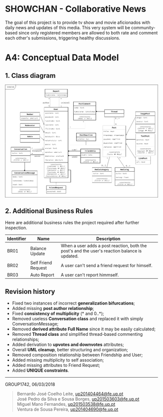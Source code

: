 # SHOWCHAN - Collaborative News
The goal of this project is to provide tv show and movie aficionados with daily news and updates of this media. This very system will be community-based since only registered members are allowed to both rate and comment each other's submissions, triggering healthy discussions.

# A4: Conceptual Data Model

## 1. Class diagram
<img src="showchan-uml.png" />
 
## 2. Additional Business Rules
Here are additional business rules the project required after further inspection.  

| Identifier | Name | Description |
| ---------- | ---- | ----------- |
| BR01 | Balance Update | When a user adds a post reaction, both the post's and the user's reaction balance is updated. |
| BR02 | Self Friend Request | A user can't send a friend request for himself. |
| BR03 | Auto Report | A user can't report himmself. |
 
## Revision history
* Fixed two instances of incorrect **generalization bifurcations**;
* Added missing **post author relationship**;
* Fixed **consistency of multiplicity** (* and 0..\*);
* Removed useless **Conversation class** and replaced it with simply ConversationMessage;
* Removed **derived attribute Full Name** since it may be easily calculated;
* Removed **Thread class** and simplified thread-based commenting relationships;
* Added derivation to **upvotes and downvotes** attributes;
* Overall **UML cleanup**, better structuring and organization;
* Removed composition relationship between Friendship and User;
* Added missing multiplicity to self association;
* Added missing attributes to Friend Request;
* Added **UNIQUE constraints**.


 
***
 
GROUP1742, 06/03/2018
 
> Bernardo José Coelho Leite, up201404464@fe.up.pt  
> José Pedro da Silva e Sousa Borges, up201503603@fe.up.pt  
> Miguel Mano Fernandes, up201503538@fe.up.pt  
> Ventura de Sousa Pereira, up201404690@fe.up.pt  
